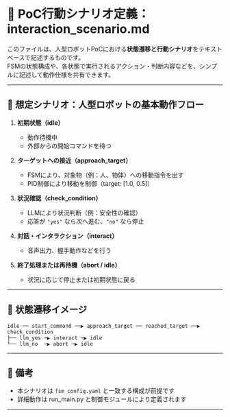 # 🤖 PoC行動シナリオ定義：interaction_scenario.md

このファイルは、人型ロボットPoCにおける**状態遷移と行動シナリオ**をテキストベースで記述するものです。  
FSMの状態構成や、各状態で実行されるアクション・判断内容などを、シンプルに記述して動作仕様を共有できます。

---

## 🎯 想定シナリオ：人型ロボットの基本動作フロー

1. **初期状態（idle）**  
   - 動作待機中
   - 外部からの開始コマンドを待つ

2. **ターゲットへの接近（approach_target）**  
   - FSMにより、対象物（例：人、物体）への移動指令を出す  
   - PID制御により移動を制御（target: [1.0, 0.5]）

3. **状況確認（check_condition）**  
   - LLMにより状況判断（例：安全性の確認）
   - 応答が `"yes"` なら次へ進む、`"no"` なら停止

4. **対話・インタラクション（interact）**  
   - 音声出力、握手動作などを行う

5. **終了処理または再待機（abort / idle）**  
   - 状況に応じて停止または初期状態に戻る

---

## 🔄 状態遷移イメージ
```
idle ── start_command ──▶ approach_target ── reached_target ──▶ check_condition
├── llm_yes ─▶ interact ─▶ idle
└── llm_no  ─▶ abort ─▶ idle
```
---

## 📌 備考

- 本シナリオは `fsm_config.yaml` と一致する構成が前提です
- 詳細動作は run_main.py と制御モジュールにより定義されます

---

